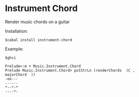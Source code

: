 Instrument Chord
=====

Render music chords on a guitar

Installation:
```
$cabal install instrument-chord
```

Example:

```
$ghci

Prelude>:m + Music.Instrument.Chord 
Prelude Music.Instrument.Chord> putStrLn (renderChords  (C , majorChord  ))
-oo---
------
*--*-*
----*-

```
